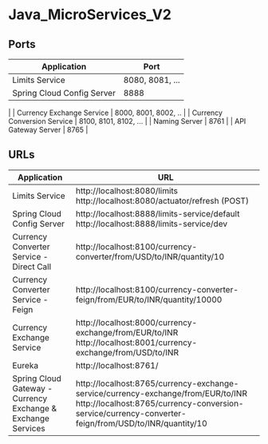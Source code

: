 # Java_MicroServices_V2


## Ports

|     Application       |     Port          |
| ------------- | ------------- |
| Limits Service | 8080, 8081, ... |
| Spring Cloud Config Server | 8888 |
|
| Currency Exchange Service | 8000, 8001, 8002, ..  |
| Currency Conversion Service | 8100, 8101, 8102, ... |
| Naming Server | 8761 |
| API Gateway Server | 8765 |

## URLs

|     Application       |     URL          |
| ------------- | ------------- |
| Limits Service | http://localhost:8080/limits http://localhost:8080/actuator/refresh  (POST)|
| Spring Cloud Config Server| http://localhost:8888/limits-service/default http://localhost:8888/limits-service/dev |
| Currency Converter Service - Direct Call| http://localhost:8100/currency-converter/from/USD/to/INR/quantity/10|
| Currency Converter Service - Feign| http://localhost:8100/currency-converter-feign/from/EUR/to/INR/quantity/10000|
| Currency Exchange Service | http://localhost:8000/currency-exchange/from/EUR/to/INR http://localhost:8001/currency-exchange/from/USD/to/INR|
| Eureka | http://localhost:8761/|
| Spring Cloud Gateway - Currency Exchange & Exchange Services | http://localhost:8765/currency-exchange-service/currency-exchange/from/EUR/to/INR http://localhost:8765/currency-conversion-service/currency-converter-feign/from/USD/to/INR/quantity/10|